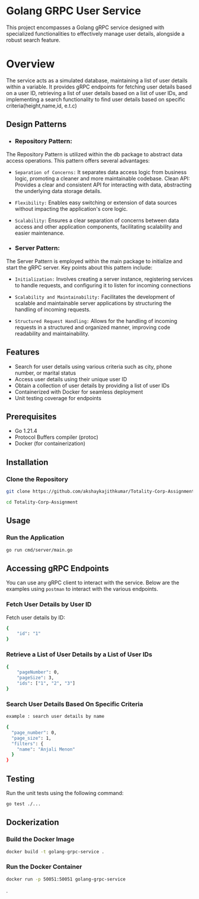 # Golang GRPC User Service 

This project encompasses a Golang gRPC service designed with specialized functionalities to effectively manage user details, alongside a robust search feature.


# Overview

The service acts as a simulated database, maintaining a list of user details within a variable. It provides gRPC endpoints for fetching user details based on a user ID, retrieving a list of user details based on a list of user IDs, and implementing a search functionality to find user details based on specific criteria(height,name,id, e.t.c)

## Design  Patterns  
- ### Repository Pattern:
The Repository Pattern is utilized within the db package to abstract data access operations. This pattern offers several advantages:

- `Separation of Concerns:` It separates data access logic from business logic, promoting a cleaner and more maintainable codebase.
Clean API: Provides a clear and consistent API for interacting with data, abstracting the underlying data storage details.

- `Flexibility:` Enables easy switching or extension of data sources without impacting the application's core logic.

- `Scalability:` Ensures a clear separation of concerns between data access and other application components, facilitating scalability and easier maintenance.
- ###  Server Pattern:
The Server Pattern is employed within the main package to initialize and start the gRPC server. Key points about this pattern include:

- `Initialization:` Involves creating a server instance, registering services to handle requests, and configuring it to listen for incoming connections

- `Scalability and Maintainability:` Facilitates the development of scalable and maintainable server applications by structuring the handling of incoming requests.

- `Structured Request Handling:` Allows for the handling of incoming requests in a structured and organized manner, improving code readability and maintainability.
## Features

- Search for user details using various criteria such as city, phone number, or marital status
- Access user details using their unique user ID
- Obtain a collection of user details by providing a list of user IDs
- Containerized with Docker for seamless deployment
- Unit testing coverage for endpoints
## Prerequisites

- Go 1.21.4
- Protocol Buffers compiler (protoc)
- Docker (for containerization)

## Installation

### Clone the Repository

```sh
git clone https://github.com/akshaykajithkumar/Totality-Corp-Assignment

cd Totality-Corp-Assignment

```


## Usage

### Run the Application
 
```sh
go run cmd/server/main.go 
```
## Accessing gRPC Endpoints

You can use any gRPC client to interact with the service. Below are the examples using `postman` to interact with the various endpoints.

### Fetch User Details by User ID

Fetch user details by ID:

```sh
{
    "id": "1"
}

```
### Retrieve a List of User Details by a List of User IDs
```sh
{
    "pageNumber": 0,
    "pageSize": 3,
    "ids": ["1", "2", "3"]
}
```

### Search User Details Based On Specific Criteria
```sh
example : search user details by name

{
  "page_number": 0,
  "page_size": 1,
  "filters": {
    "name": "Anjali Menon"
  }
}


```

## Testing
Run the unit tests using the following command:

```sh
go test ./...
```
## Dockerization
### Build the Docker Image
```sh
docker build -t golang-grpc-service .
```
### Run the Docker Container
```sh
docker run -p 50051:50051 golang-grpc-service
```

.